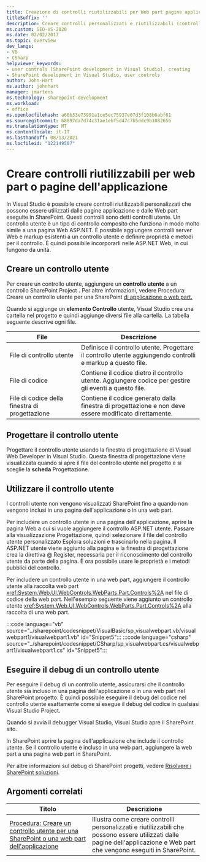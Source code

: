 ```yaml
---
title: Creazione di controlli riutilizzabili per Web part pagine applicazione | Microsoft Docs
titleSuffix: ''
description: Creare controlli personalizzati e riutilizzabili (controlli utente) in Visual Studio che possono essere utilizzati dalle pagine dell'applicazione e dalle web part eseguite in SharePoint.
ms.custom: SEO-VS-2020
ms.date: 02/02/2017
ms.topic: overview
dev_langs:
- VB
- CSharp
helpviewer_keywords:
- user controls [SharePoint development in Visual Studio], creating
- SharePoint development in Visual Studio, user controls
author: John-Hart
ms.author: johnhart
manager: jmartens
ms.technology: sharepoint-development
ms.workload:
- office
ms.openlocfilehash: a60b33e73991a1ce5ec75937e07d3f108b6abf61
ms.sourcegitcommit: 68897da7d74c31ae1ebf5d47c7b5ddc9b108265b
ms.translationtype: MT
ms.contentlocale: it-IT
ms.lasthandoff: 08/13/2021
ms.locfileid: "122149507"
---
```

# <a name="create-reusable-controls-for-web-parts-or-application-pages"></a>Creare controlli riutilizzabili per web part o pagine dell'applicazione
  In Visual Studio è possibile creare controlli riutilizzabili personalizzati che possono essere utilizzati dalle pagine applicazione e dalle Web part eseguite in SharePoint. Questi controlli sono detti controlli utente. Un controllo utente è un tipo di controllo composito che funziona in modo molto simile a una pagina Web ASP.NET. È possibile aggiungere controlli server Web e markup esistenti a un controllo utente e definire proprietà e metodi per il controllo. È quindi possibile incorporarli nelle ASP.NET Web, in cui fungono da unità.

## <a name="create-a-user-control"></a>Creare un controllo utente
 Per creare un controllo utente, aggiungere un **controllo utente** a un controllo SharePoint Project **.** Per altre informazioni, vedere Procedura: Creare un controllo utente per una SharePoint [di applicazione o web part.](../sharepoint/how-to-create-a-user-control-for-a-sharepoint-application-page-or-web-part.md)

 Quando si aggiunge un **elemento Controllo** utente, Visual Studio crea una cartella nel progetto e quindi aggiunge diversi file alla cartella. La tabella seguente descrive ogni file.

|File|Descrizione|
|----------|-----------------|
|File di controllo utente|Definisce il controllo utente. Progettare il controllo utente aggiungendo controlli e markup a questo file.|
|File di codice|Contiene il codice dietro il controllo utente. Aggiungere codice per gestire gli eventi a questo file.|
|File di codice della finestra di progettazione|Contiene il codice generato dalla finestra di progettazione e non deve essere modificato direttamente.|

## <a name="design-the-user-control"></a>Progettare il controllo utente
 Progettare il controllo utente usando la finestra di progettazione di Visual Web Developer in Visual Studio. Questa finestra di progettazione viene visualizzata quando si apre il file del controllo utente nel progetto e si sceglie la **scheda** Progettazione.

## <a name="consume-the-user-control"></a>Utilizzare il controllo utente
 I controlli utente non vengono visualizzati SharePoint fino a quando non vengono inclusi in una pagina dell'applicazione o in una web part.

 Per includere un controllo utente in una pagina dell'applicazione, aprire la pagina Web a cui si vuole aggiungere il controllo ASP.NET utente. Passare alla visualizzazione Progettazione, quindi selezionare il file del controllo utente personalizzato Esplora soluzioni e trascinarlo nella pagina. Il ASP.NET utente viene aggiunto alla pagina e la finestra di progettazione crea la direttiva @ Register, necessaria per il riconoscimento del controllo utente da parte della pagina. È ora possibile usare le proprietà e i metodi pubblici del controllo.

 Per includere un controllo utente in una web part, aggiungere il controllo utente alla raccolta web part <xref:System.Web.UI.WebControls.WebParts.Part.Controls%2A> nel file di codice della web part. Nell'esempio seguente viene aggiunto un controllo utente <xref:System.Web.UI.WebControls.WebParts.Part.Controls%2A> alla raccolta di una web part.

 :::code language="vb" source="../sharepoint/codesnippet/VisualBasic/sp_visualwebpart.vb/visualwebpart1/visualwebpart1.vb" id="Snippet5":::
 :::code language="csharp" source="../sharepoint/codesnippet/CSharp/sp_visualwebpart.cs/visualwebpart1/visualwebpart1.cs" id="Snippet5":::

## <a name="debug-a-user-control"></a>Eseguire il debug di un controllo utente
 Per eseguire il debug di un controllo utente, assicurarsi che il controllo utente sia incluso in una pagina dell'applicazione o in una web part nel SharePoint progetto. È quindi possibile eseguire il debug del codice nel controllo utente esattamente come si esegue il debug del codice in qualsiasi Visual Studio Project.

 Quando si avvia il debugger Visual Studio, Visual Studio apre il SharePoint sito.

 In SharePoint aprire la pagina dell'applicazione che include il controllo utente. Se il controllo utente è incluso in una web part, aggiungere la web part a una pagina web part in SharePoint.

 Per altre informazioni sul debug di SharePoint progetti, vedere [Risolvere i SharePoint soluzioni](../sharepoint/troubleshooting-sharepoint-solutions.md).

## <a name="related-topics"></a>Argomenti correlati

|Titolo|Descrizione|
|-----------|-----------------|
|[Procedura: Creare un controllo utente per una SharePoint o una web part dell'applicazione](../sharepoint/how-to-create-a-user-control-for-a-sharepoint-application-page-or-web-part.md)|Illustra come creare controlli personalizzati e riutilizzabili che possono essere utilizzati dalle pagine dell'applicazione e Web part che vengono eseguiti in SharePoint.|
